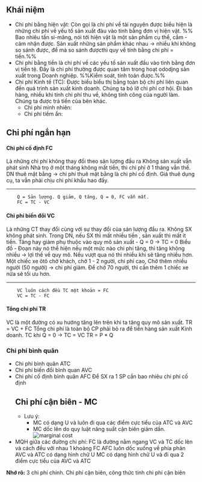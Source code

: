 ## Khái niệm
- Chi phí bằng hiện vật: Còn gọi là chi phí về tài nguyên được biểu hiện là những chi phí về yếu tố sản xuất đàu vào tính bằng đơn vị hiện vật.
  %% Bao nhiêu tấn si-măng, nói tới hiện vật là một sản phẩm cụ thể, cầm - cảm nhận được. 
   Sản xuất những sản phẩm khác nhau -> nhiều khi không so sánh được, để mà so sánh đượcthì quy về tính bằng chi phí = tiền.%%
- Chi phí bằng tiền là chi phí về các yếu tố sản xuất đầu vào tình bằng đơn vị tiền tệ. Đây là chi phí thường được quan tâm trong hoạt ododjng sản xuất trong Doanh nghiệp.
  %%Kiểm soát, tính toán được.%%
- Chi phí Kinh tế (TC): Được biểu biểu thị bằng toàn bộ chi phí liên quan đến quá trình sản xuất kinh doanh.
  Chúng ta bỏ lỡ chi phí cơ hội.
  Đi bán hàng, nhiều khi tính chi phí thu về, không tính công của người làm. Chúng ta được trả tiền của bên khác. 
	- Chi phí minh nhiên: 
	- Chi phí tiềm ẩn:
## Chi phí ngắn hạn
#### Chi phí cố định FC
Là những chi phí không thay đổi theo sản lượng đầu ra
Không sản xuất vẫn phát sinh
	Nhà trọ ở một tháng không mất tiền, thì chi phí ở 1 tháng vẫn thế.
	DN  thuê mặt bằng -> chi phí thuê mặt bằng là chi phí cố định. Giá thuê dụng cụ, ta vẫn phải chịu chi phí khấu hao đấy.
___
		Q = Sản lượng. Q giảm, Q tăng, Q = 0, FC vẫn mất.
		FC = TC - VC
#### Chi phí biến đổi VC
Là những CT thay đổi cùng với sự thay đổi của sản lượng đầu ra.
Không SX không phát sinh.
	Trong DN, nếu SX thì mất nhiều tiền , sản xuất thì mất ít tiền.
	Tăng hay giảm phụ thuộc vào quy mô sản xuất - Q = 0 -> TC = 0
Biểu đồ - Đoạn này nó thể hiện nếu một mức nào chi phí tăng, thì tăng không nhiều -> lợi thế về quy mô.
	Nếu vượt qua nó thì nhiều khi sẽ tăng nhiều hơn.
	Một chiếc xe ôtô chở khách, chở 1 - 2 người, chi phí cao,
	Chở thêm nhiều người (50 người) -> chi phí giảm.
	Để chở 70 người, thì cần thêm 1 chiếc xe nữa sẽ tối ưu hơn.
____
		VC luôn cách đều TC một khoản = FC
		VC = TC - FC 
#### Tổng chi phí TR
VC là một đường có xu hướng tăng lên trên khi ta tăng quy mô sản xuất.
		TR = VC + FC
Tổng chi phí là toàn bộ CP phải bỏ ra để tiến hàng sản xuất Kinh doanh.
		TC khi Q = 0 -> TC = VC
TR = P * Q
### Chi phí bình quân
- Chi phí bình quân ATC
- Chi phí biến đổi bình quan AVC 
- Chi phí cố định bình quân AFC
  Để SX ra 1 SP cần bao nhiêu chi phí cố định
  ## Chi phí cận biên - MC
  - Lưu ý: 
    - MC có dạng U và luôn đi qua các điểm cực tiểu của ATC và AVC
    - MC dốc lên do quy luật năng suất cận biên giảm dần.
  ![marginal cost](https://cdn.shopify.com/s/files/1/0070/7032/files/marginal-cost-curve_600x600.png?v=1689525746)
- MQH giữa các đường chi phí:
FC là đường nằm ngang
VC và TC dốc lên và cách đều với nhau 1 khoảng FC
AFC luôn dốc xuống về phía phản
AVC và ATC có dạng hình chữ U
MC có dạng hình chữ U và đi qua 2 điểm cực tiểu của AVC và ATC

**Nhớ rõ:**
3 chi phí chính.
Chi phí cận biên, công thức tính chi phí cận biên
